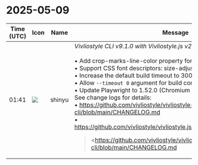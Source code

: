 # 2025-05-09

|Time (UTC)|Icon|Name|Message|
|---|---|---|---|
|01:41|![](https://avatars.slack-edge.com/2018-04-27/354445776386_e258f5ed5ba887b08668_72.jpg)|shinyu|*Vivliostyle CLI v9.1.0 with Vivliostyle.js v2.32.0 Released!*<br><br>• Add crop-marks-line-color property for at-page rule<br>• Support CSS font descriptors: size-adjust, ascent-override, etc.<br>• Increase the default build timeout to 300s<br>• Allow `--timeout 0` argument for build command<br>• Update Playwright to 1.52.0 (Chromium 136)<br>See change logs for details:<br>• <https://github.com/vivliostyle/vivliostyle-cli/blob/main/CHANGELOG.md><br>• <https://github.com/vivliostyle/vivliostyle.js/blob/master/CHANGELOG.md><br><blockquote><https://github.com/vivliostyle/vivliostyle-cli/blob/main/CHANGELOG.md|CHANGELOG.md></blockquote><br><blockquote><https://github.com/vivliostyle/vivliostyle.js/blob/master/CHANGELOG.md|CHANGELOG.md></blockquote>|
